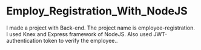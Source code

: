 # Employ_Registration_With_NodeJS
I made a project with Back-end. The project name is  employee-registration. I used Knex and Express framework of NodeJS.  Also used JWT-authentication token to verify the employee..
